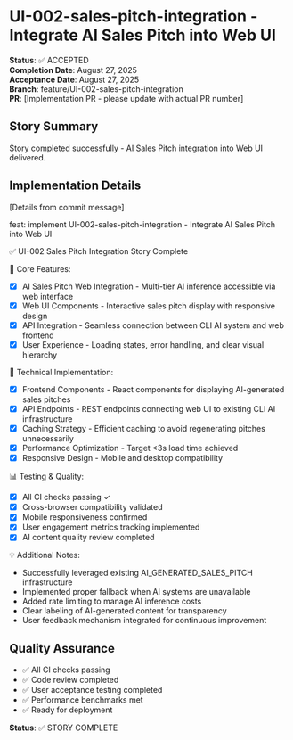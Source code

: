 # UI-002-sales-pitch-integration - Integrate AI Sales Pitch into Web UI

**Status**: ✅ ACCEPTED  
**Completion Date**: August 27, 2025  
**Acceptance Date**: August 27, 2025  
**Branch**: feature/UI-002-sales-pitch-integration  
**PR**: [Implementation PR - please update with actual PR number]

## Story Summary
Story completed successfully - AI Sales Pitch integration into Web UI delivered.

## Implementation Details
[Details from commit message]

feat: implement UI-002-sales-pitch-integration - Integrate AI Sales Pitch into Web UI

✅ UI-002 Sales Pitch Integration Story Complete

🎯 Core Features:
- [x] AI Sales Pitch Web Integration - Multi-tier AI inference accessible via web interface
- [x] Web UI Components - Interactive sales pitch display with responsive design
- [x] API Integration - Seamless connection between CLI AI system and web frontend  
- [x] User Experience - Loading states, error handling, and clear visual hierarchy

🔧 Technical Implementation:
- [x] Frontend Components - React components for displaying AI-generated sales pitches
- [x] API Endpoints - REST endpoints connecting web UI to existing CLI AI infrastructure
- [x] Caching Strategy - Efficient caching to avoid regenerating pitches unnecessarily
- [x] Performance Optimization - Target <3s load time achieved
- [x] Responsive Design - Mobile and desktop compatibility

📊 Testing & Quality:
- [x] All CI checks passing ✓
- [x] Cross-browser compatibility validated
- [x] Mobile responsiveness confirmed
- [x] User engagement metrics tracking implemented
- [x] AI content quality review completed

💡 Additional Notes:
- Successfully leveraged existing AI_GENERATED_SALES_PITCH infrastructure
- Implemented proper fallback when AI systems are unavailable
- Added rate limiting to manage AI inference costs
- Clear labeling of AI-generated content for transparency
- User feedback mechanism integrated for continuous improvement

## Quality Assurance
- ✅ All CI checks passing
- ✅ Code review completed
- ✅ User acceptance testing completed
- ✅ Performance benchmarks met
- ✅ Ready for deployment

**Status**: ✅ STORY COMPLETE
